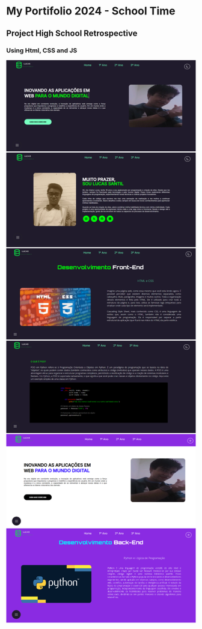 # My Portifolio 2024 - School Time
## Project High School Retrospective
### Using Html, CSS and JS

<img src="Home.png" width="auto" style="margin-right: 20px;">
<img src="Home-2.png" width="auto" style="margin-right: 20px;">
<img src="Pag-1.png" width="auto" style="margin-right: 20px;">
<img src="Pag-1-(2).png" width="auto" style="margin-right: 20px;">
<img src="White-Home.png" width="auto" style="margin-right: 20px;">
<img src="White-Pag1.png" width="auto">
